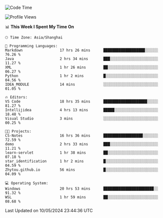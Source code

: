 <!--START_SECTION:waka-->
![Code Time](http://img.shields.io/badge/Code%20Time-1%2C681%20hrs%2019%20mins-blue)

![Profile Views](http://img.shields.io/badge/Profile%20Views-3-blue)

📊 **This Week I Spent My Time On** 

```text
🕑︎ Time Zone: Asia/Shanghai

💬 Programming Languages: 
Markdown                 17 hrs 26 mins      ███████████████████░░░░░░   76.26 % 
Java                     2 hrs 34 mins       ███░░░░░░░░░░░░░░░░░░░░░░   11.27 % 
XML                      1 hr 26 mins        ██░░░░░░░░░░░░░░░░░░░░░░░   06.27 % 
Python                   1 hr 2 mins         █░░░░░░░░░░░░░░░░░░░░░░░░   04.56 % 
IDEA_MODULE              14 mins             ░░░░░░░░░░░░░░░░░░░░░░░░░   01.05 % 

🔥 Editors: 
VS Code                  18 hrs 35 mins      ████████████████████░░░░░   81.27 % 
Intellijidea             4 hrs 13 mins       █████░░░░░░░░░░░░░░░░░░░░   18.48 % 
Visual Studio            3 mins              ░░░░░░░░░░░░░░░░░░░░░░░░░   00.25 % 

🐱‍💻 Projects: 
CS-Notes                 16 hrs 36 mins      ██████████████████░░░░░░░   72.59 % 
demo                     2 hrs 33 mins       ███░░░░░░░░░░░░░░░░░░░░░░   11.21 % 
learn-servlet            1 hr 38 mins        ██░░░░░░░░░░░░░░░░░░░░░░░   07.18 % 
star_identification      1 hr 2 mins         █░░░░░░░░░░░░░░░░░░░░░░░░   04.59 % 
Zhytou.github.io         56 mins             █░░░░░░░░░░░░░░░░░░░░░░░░   04.09 % 

💻 Operating System: 
Windows                  20 hrs 53 mins      ███████████████████████░░   91.32 % 
WSL                      1 hr 59 mins        ██░░░░░░░░░░░░░░░░░░░░░░░   08.68 % 
```


 Last Updated on 10/05/2024 23:44:36 UTC
<!--END_SECTION:waka-->